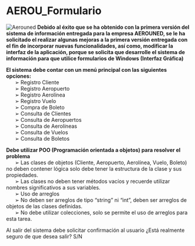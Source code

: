# AEROU_Formulario
![Aerouned](https://user-images.githubusercontent.com/113799193/228376183-fb71e025-543a-4bee-a59e-0484af66cde3.png)
<strong>Debido al éxito que se ha obtenido con la primera versión del sistema de información entregada para la empresa AEROUNED, se le ha solicitado el realizar algunas mejoras a la primera versión entregada con el fin de incorporar nuevas funcionalidades, así como, modificar la interfaz de la aplicación, porque se 
solicita que desarrolle el sistema de información para que utilice formularios de Windows (Interfaz Gráfica)</strong>

<strong>El sistema debe contar con un menú principal con las siguientes opciones:</strong>
<br>&nbsp;&nbsp;&nbsp;&nbsp;&nbsp;&nbsp;➢ Registro Cliente
<br>&nbsp;&nbsp;&nbsp;&nbsp;&nbsp;&nbsp;➢ Registro Aeropuerto
<br>&nbsp;&nbsp;&nbsp;&nbsp;&nbsp;&nbsp;➢ Registro Aerolínea
<br>&nbsp;&nbsp;&nbsp;&nbsp;&nbsp;&nbsp;➢ Registro Vuelo
<br>&nbsp;&nbsp;&nbsp;&nbsp;&nbsp;&nbsp;➢ Compra de Boleto
<br>&nbsp;&nbsp;&nbsp;&nbsp;&nbsp;&nbsp;➢ Consulta de Clientes
<br>&nbsp;&nbsp;&nbsp;&nbsp;&nbsp;&nbsp;➢ Consulta de Aeropuertos
<br>&nbsp;&nbsp;&nbsp;&nbsp;&nbsp;&nbsp;➢ Consulta de Aerolíneas
<br>&nbsp;&nbsp;&nbsp;&nbsp;&nbsp;&nbsp;➢ Consulta de Vuelos
<br>&nbsp;&nbsp;&nbsp;&nbsp;&nbsp;&nbsp;➢ Consulta de Boletos

<strong>Debe utilizar POO (Programación orientada a objetos) para resolver el problema</strong>
<br>&nbsp;&nbsp;&nbsp;&nbsp;&nbsp;&nbsp;➢ Las clases de objetos (Cliente, Aeropuerto, Aerolínea, Vuelo, Boleto) no deben contener lógica solo debe tener la estructura de la clase y sus propiedades.
<br>&nbsp;&nbsp;&nbsp;&nbsp;&nbsp;&nbsp;➢ Las clases no deben tener métodos vacíos y recuerde utilizar nombres significativos a sus variables.
<br>&nbsp;&nbsp;&nbsp;&nbsp;&nbsp;&nbsp;➢ Uso de arreglos
<br>&nbsp;&nbsp;&nbsp;&nbsp;&nbsp;&nbsp;➢ No deben ser arreglos de tipo “string” ni “int”, deben ser arreglos de objetos de las clases definidas.
<br>&nbsp;&nbsp;&nbsp;&nbsp;&nbsp;&nbsp;➢ No debe utilizar colecciones, solo se permite el uso de arreglos para esta tarea.

Al salir del sistema debe solicitar confirmación al usuario ¿Está realmente seguro de que desea salir? S/N
